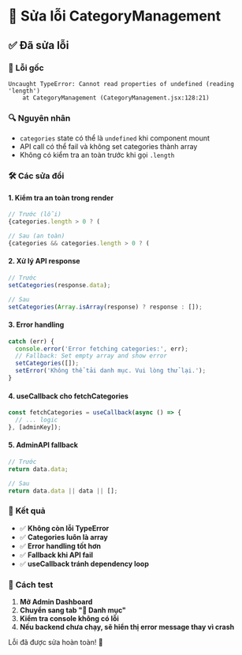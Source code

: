# 🔧 Sửa lỗi CategoryManagement

## ✅ **Đã sửa lỗi**

### 🐛 **Lỗi gốc**
```
Uncaught TypeError: Cannot read properties of undefined (reading 'length')
    at CategoryManagement (CategoryManagement.jsx:128:21)
```

### 🔍 **Nguyên nhân**
- `categories` state có thể là `undefined` khi component mount
- API call có thể fail và không set categories thành array
- Không có kiểm tra an toàn trước khi gọi `.length`

### 🛠️ **Các sửa đổi**

#### **1. Kiểm tra an toàn trong render**
```javascript
// Trước (lỗi)
{categories.length > 0 ? (

// Sau (an toàn)
{categories && categories.length > 0 ? (
```

#### **2. Xử lý API response**
```javascript
// Trước
setCategories(response.data);

// Sau
setCategories(Array.isArray(response) ? response : []);
```

#### **3. Error handling**
```javascript
catch (err) {
  console.error('Error fetching categories:', err);
  // Fallback: Set empty array and show error
  setCategories([]);
  setError('Không thể tải danh mục. Vui lòng thử lại.');
}
```

#### **4. useCallback cho fetchCategories**
```javascript
const fetchCategories = useCallback(async () => {
  // ... logic
}, [adminKey]);
```

#### **5. AdminAPI fallback**
```javascript
// Trước
return data.data;

// Sau
return data.data || data || [];
```

### 🎯 **Kết quả**

- ✅ **Không còn lỗi TypeError**
- ✅ **Categories luôn là array**
- ✅ **Error handling tốt hơn**
- ✅ **Fallback khi API fail**
- ✅ **useCallback tránh dependency loop**

### 🚀 **Cách test**

1. **Mở Admin Dashboard**
2. **Chuyển sang tab "📂 Danh mục"**
3. **Kiểm tra console không có lỗi**
4. **Nếu backend chưa chạy, sẽ hiển thị error message thay vì crash**

Lỗi đã được sửa hoàn toàn! 🎉
